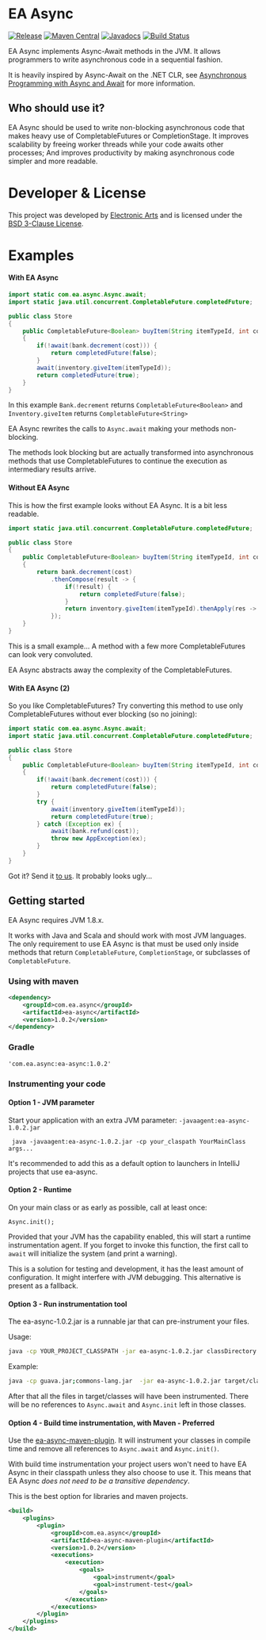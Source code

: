 EA Async
============

[![Release](https://img.shields.io/github/release/electronicarts/ea-async.svg)](https://github.com/electronicarts/ea-async/releases)
[![Maven Central](https://img.shields.io/maven-central/v/com.ea.async/ea-async-parent.svg)](http://repo1.maven.org/maven2/com/ea/async/)
[![Javadocs](https://img.shields.io/maven-central/v/com.ea.async/ea-async.svg?label=Javadocs)](http://www.javadoc.io/doc/com.ea.async/ea-async)
[![Build Status](https://img.shields.io/travis/electronicarts/ea-async.svg)](https://travis-ci.org/electronicarts/ea-async)

EA Async implements Async-Await methods in the JVM.
It allows programmers to write asynchronous code in a sequential fashion.

It is heavily inspired by Async-Await on the .NET CLR, see [Asynchronous Programming with Async and Await](https://msdn.microsoft.com/en-us/library/hh191443.aspx) for more information.

Who should use it?
------

EA Async should be used to write non-blocking asynchronous code that makes heavy use of CompletableFutures or CompletionStage.
It improves scalability by freeing worker threads while your code awaits other processes;
And improves productivity by making asynchronous code simpler and more readable.

Developer & License
======
This project was developed by [Electronic Arts](http://www.ea.com) and is licensed under the [BSD 3-Clause License](LICENSE).

Examples
=======
#### With EA Async

```java
import static com.ea.async.Async.await;
import static java.util.concurrent.CompletableFuture.completedFuture;

public class Store
{
    public CompletableFuture<Boolean> buyItem(String itemTypeId, int cost)
    {
        if(!await(bank.decrement(cost))) {
            return completedFuture(false);
        }
        await(inventory.giveItem(itemTypeId));
        return completedFuture(true);
    }
}
```
In this example `Bank.decrement` returns `CompletableFuture<Boolean>` and `Inventory.giveItem` returns `CompletableFuture<String>`

EA Async rewrites the calls to `Async.await` making your methods non-blocking.

The methods look blocking but are actually transformed into asynchronous methods that use
CompletableFutures to continue the execution as intermediary results arrive.

#### Without EA Async

This is how the first example looks without EA Async. It is a bit less readable.

```java
import static java.util.concurrent.CompletableFuture.completedFuture;

public class Store
{
    public CompletableFuture<Boolean> buyItem(String itemTypeId, int cost)
    {
        return bank.decrement(cost)
            .thenCompose(result -> {
                if(!result) {
                    return completedFuture(false);
                }
                return inventory.giveItem(itemTypeId).thenApply(res -> true);
            });
    }
}
```
This is a small example... A method with a few more CompletableFutures can look very convoluted.

EA Async abstracts away the complexity of the CompletableFutures.

#### With EA Async (2)

So you like CompletableFutures?
Try converting this method to use only CompletableFutures without ever blocking (so no joining):

```java
import static com.ea.async.Async.await;
import static java.util.concurrent.CompletableFuture.completedFuture;

public class Store
{
    public CompletableFuture<Boolean> buyItem(String itemTypeId, int cost)
    {
        if(!await(bank.decrement(cost))) {
            return completedFuture(false);
        }
        try {
            await(inventory.giveItem(itemTypeId));
            return completedFuture(true);
        } catch (Exception ex) {
            await(bank.refund(cost));
            throw new AppException(ex);
        }
    }
}
```

Got it? Send it [to us](https://github.com/electronicarts/ea-async/issues/new). It probably looks ugly...

Getting started
---------------

EA Async requires JVM 1.8.x.

It works with Java and Scala and should work with most JVM languages.
The only requirement to use EA Async is that must be used only inside methods that return `CompletableFuture`, `CompletionStage`, or subclasses of `CompletableFuture`.

### Using with maven

```xml
<dependency>
    <groupId>com.ea.async</groupId>
    <artifactId>ea-async</artifactId>
    <version>1.0.2</version>
</dependency>
```

### Gradle

```
'com.ea.async:ea-async:1.0.2'
```

### Instrumenting your code

#### Option 1 - JVM parameter

Start your application with an extra JVM parameter: `-javaagent:ea-async-1.0.2.jar`
```
 java -javaagent:ea-async-1.0.2.jar -cp your_claspath YourMainClass args...
```

It's recommended to add this as a default option to launchers in IntelliJ projects that use ea-async.

#### Option 2 - Runtime
On your main class or as early as possible, call at least once:
```
Async.init();
```
Provided that your JVM has the capability enabled, this will start a runtime instrumentation agent.
If you forget to invoke this function, the first call to `await` will initialize the system (and print a warning).

This is a solution for testing and development, it has the least amount of configuration.
It might interfere with JVM debugging. This alternative is present as a fallback.

#### Option 3 - Run instrumentation tool

The ea-async-1.0.2.jar is a runnable jar that can pre-instrument your files.

Usage:

```bash
java -cp YOUR_PROJECT_CLASSPATH -jar ea-async-1.0.2.jar classDirectory
```

Example:

```bash
java -cp guava.jar;commons-lang.jar  -jar ea-async-1.0.2.jar target/classes
```

After that all the files in target/classes will have been instrumented.
There will be no references to `Async.await` and `Async.init` left in those classes.


#### Option 4 - Build time instrumentation, with Maven - Preferred

Use the [ea-async-maven-plugin](maven-plugin). It will instrument your classes in compile time and
remove all references to `Async.await` and `Async.init()`.

With build time instrumentation your project users won't need to have EA Async in their classpath unless they also choose to use it.
This means that EA Async <i>does not need to be a transitive dependency</i>.

This is the best option for libraries and maven projects.

```xml
<build>
    <plugins>
        <plugin>
            <groupId>com.ea.async</groupId>
            <artifactId>ea-async-maven-plugin</artifactId>
            <version>1.0.2</version>
            <executions>
                <execution>
                    <goals>
                        <goal>instrument</goal>
                        <goal>instrument-test</goal>
                    </goals>
                </execution>
            </executions>
        </plugin>
    </plugins>
</build>
```

